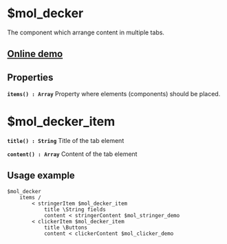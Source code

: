 # $mol_decker

The component which arrange content in multiple tabs.
 
## [Online demo](http://eigenmethod.github.io/mol/#demo=mol_decker_demo)

## Properties

**`items() : Array`**
Property where elements (components) should be placed.
 
# $mol_decker_item

**`title() : String`**
Title of the tab element

**`content() : Array`**
Content of the tab element


## Usage example

```
$mol_decker 
	items /
		< stringerItem $mol_decker_item
			title \String fields
			content < stringerContent $mol_stringer_demo
		< clickerItem $mol_decker_item
			title \Buttons
			content < clickerContent $mol_clicker_demo
```
